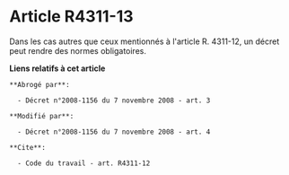 # Article R4311-13

Dans les cas autres que ceux mentionnés à l'article R. 4311-12, un décret peut rendre des normes obligatoires.

**Liens relatifs à cet article**

	**Abrogé par**:

	  - Décret n°2008-1156 du 7 novembre 2008 - art. 3

	**Modifié par**:

	  - Décret n°2008-1156 du 7 novembre 2008 - art. 4

	**Cite**:

	  - Code du travail - art. R4311-12
